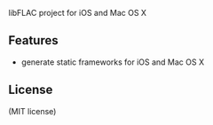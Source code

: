 libFLAC project for iOS and Mac OS X

Features
-------

- generate static frameworks for iOS and Mac OS X

License
-------
(MIT license)
